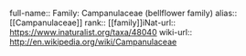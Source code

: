 

full-name:: Family: Campanulaceae (bellflower family)
alias:: [[Campanulaceae]]
rank:: [[family]]iNat-url:: https://www.inaturalist.org/taxa/48040
wiki-url:: http://en.wikipedia.org/wiki/Campanulaceae